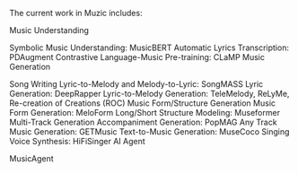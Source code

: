 The current work in Muzic includes:

Music Understanding

Symbolic Music Understanding: MusicBERT
Automatic Lyrics Transcription: PDAugment
Contrastive Language-Music Pre-training: CLaMP
Music Generation

Song Writing
Lyric-to-Melody and Melody-to-Lyric: SongMASS
Lyric Generation: DeepRapper
Lyric-to-Melody Generation: TeleMelody, ReLyMe, Re-creation of Creations (ROC)
Music Form/Structure Generation
Music Form Generation: MeloForm
Long/Short Structure Modeling: Museformer
Multi-Track Generation
Accompaniment Generation: PopMAG
Any Track Music Generation: GETMusic
Text-to-Music Generation: MuseCoco
Singing Voice Synthesis: HiFiSinger
AI Agent

MusicAgent
